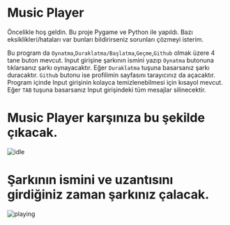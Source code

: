 # Music Player

Öncelikle hoş geldin. Bu proje Pygame ve Python ile yapıldı. Bazı eksiklikleri/hataları var bunları bildirirseniz sorunları çözmeyi isterim.

Bu program da `Oynatma`,`Duraklatma/Başlatma`,`Geçme`,`Github` olmak üzere 4 tane buton mevcut. Input girişine şarkının ismini yazıp `Oynatma` butonuna tıklarsanız şarkı oynayacaktır. Eğer `Duraklatma` tuşuna basarsanız şarkı duracaktır. `Github` butonu ise profilimin sayfasını tarayıcınız da açacaktır. Program içinde Input girişinin kolayca temizlenebilmesi için kısayol mevcut. Eğer `TAB` tuşuna basarsanız Input girişindeki tüm mesajlar silinecektir.

# Music Player karşınıza bu şekilde çıkacak.
![idle](https://user-images.githubusercontent.com/83366765/136800303-3889d6e0-6a16-497e-b20c-eb895c0ccfde.PNG)

# Şarkının ismini ve uzantısını girdiğiniz zaman şarkınız çalacak.
![playing](https://user-images.githubusercontent.com/83366765/136800370-9c16654c-2568-4a5f-ba8b-9866b43671d6.PNG)
